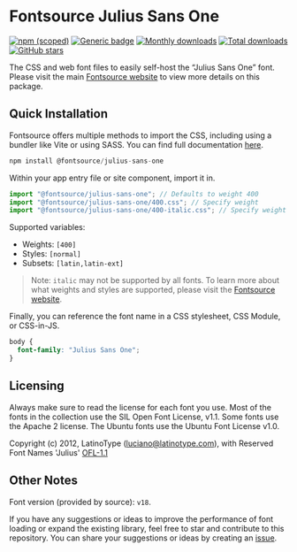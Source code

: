 # Fontsource Julius Sans One

[![npm (scoped)](https://img.shields.io/npm/v/@fontsource/julius-sans-one?color=brightgreen)](https://www.npmjs.com/package/@fontsource/julius-sans-one) [![Generic badge](https://img.shields.io/badge/fontsource-passing-brightgreen)](https://github.com/fontsource/fontsource) [![Monthly downloads](https://badgen.net/npm/dm/@fontsource/julius-sans-one)](https://github.com/fontsource/fontsource) [![Total downloads](https://badgen.net/npm/dt/@fontsource/julius-sans-one)](https://github.com/fontsource/fontsource) [![GitHub stars](https://img.shields.io/github/stars/fontsource/fontsource.svg?style=social&label=Star)](https://github.com/fontsource/fontsource/stargazers)

The CSS and web font files to easily self-host the “Julius Sans One” font. Please visit the main [Fontsource website](https://fontsource.org/fonts/julius-sans-one) to view more details on this package.

## Quick Installation

Fontsource offers multiple methods to import the CSS, including using a bundler like Vite or using SASS. You can find full documentation [here](https://fontsource.org/docs/getting-started/introduction).

```javascript
npm install @fontsource/julius-sans-one
```

Within your app entry file or site component, import it in.

```javascript
import "@fontsource/julius-sans-one"; // Defaults to weight 400
import "@fontsource/julius-sans-one/400.css"; // Specify weight
import "@fontsource/julius-sans-one/400-italic.css"; // Specify weight and style
```

Supported variables:
- Weights: `[400]`
- Styles: `[normal]`
- Subsets: `[latin,latin-ext]`

> Note: `italic` may not be supported by all fonts. To learn more about what weights and styles are supported, please visit the [Fontsource website](https://fontsource.org/fonts/julius-sans-one).

Finally, you can reference the font name in a CSS stylesheet, CSS Module, or CSS-in-JS.

```css
body {
  font-family: "Julius Sans One";
}
```

## Licensing
Always make sure to read the license for each font you use. Most of the fonts in the collection use the SIL Open Font License, v1.1. Some fonts use the Apache 2 license. The Ubuntu fonts use the Ubuntu Font License v1.0.

Copyright (c) 2012, LatinoType (luciano@latinotype.com), with Reserved Font Names 'Julius'
[OFL-1.1](https://openfontlicense.org)

## Other Notes
Font version (provided by source): `v18`.

If you have any suggestions or ideas to improve the performance of font loading or expand the existing library, feel free to star and contribute to this repository. You can share your suggestions or ideas by creating an [issue](https://github.com/fontsource/fontsource/issues).